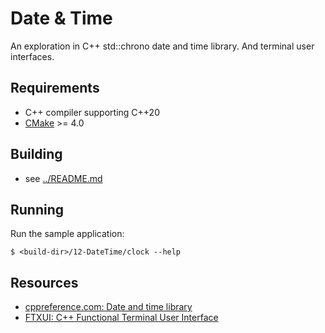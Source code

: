 # Date & Time

An exploration in C++ std::chrono date and time library. And terminal user interfaces.

## Requirements

- C++ compiler supporting C++20
- [CMake](https://cmake.org) >= 4.0

## Building

- see [../README.md](../README.md)

## Running

Run the sample application:
```console
$ <build-dir>/12-DateTime/clock --help
```

## Resources

- [cppreference.com: Date and time library](https://en.cppreference.com/w/cpp/chrono.html)
- [FTXUI: C++ Functional Terminal User Interface](https://github.com/ArthurSonzogni/FTXUI)
